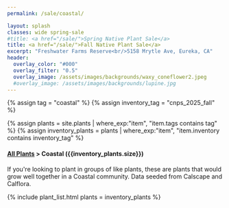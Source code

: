 ```yaml
---
permalink: /sale/coastal/

layout: splash
classes: wide spring-sale
#title: <a href="/sale/">Spring Native Plant Sale</a> 
title: <a href="/sale/">Fall Native Plant Sale</a> 
excerpt: "Freshwater Farms Reserve<br/>5158 Mrytle Ave, Eureka, CA"
header:
  overlay_color: "#000"
  overlay_filter: "0.5"
  overlay_image: /assets/images/backgrounds/waxy_coneflower2.jpeg
  #overlay_image: /assets/images/backgrounds/lupine.jpg
---
```


<!-- Jekyll 3.9 doesnt support and/or in where_exp so we have to do this the messy way -->

{% assign tag = "coastal" %}
{% assign inventory_tag = "cnps_2025_fall" %}

{% assign plants = site.plants | where_exp:"item",
    "item.tags contains tag" %}
{% assign inventory_plants = plants | where_exp:"item",
    "item.inventory contains inventory_tag" %}

<div class="subheading">
    <h4><a href="/sale/all/">All Plants</a> >  Coastal ({{inventory_plants.size}})</h4>
    <p class="notice">
        If you're looking to plant in groups of like plants, these are plants that would grow well together in a Coastal community. Data seeded from Calscape and Calflora.
    </p>
</div>

{% include plant_list.html 
    plants = inventory_plants
%}




